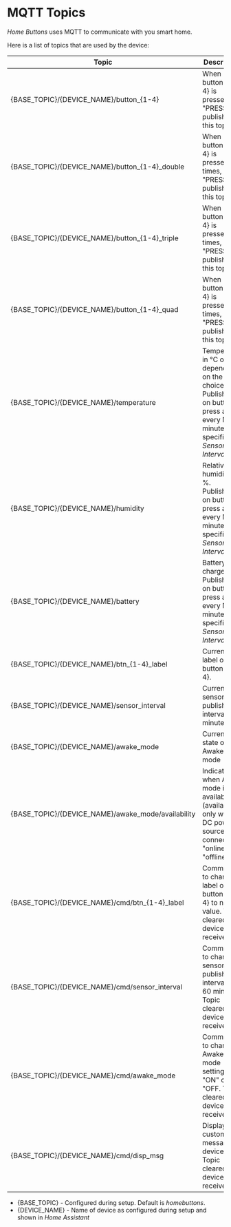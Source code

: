# MQTT Topics

*Home Buttons* uses MQTT to communicate with you smart home.

Here is a list of topics that are used by the device:

Topic | Description | Retained
------| ----------- | --------
{BASE_TOPIC}/{DEVICE_NAME}/button_{1-4} | When button {1-4} is pressed, "PRESS is published to this topic. | No
{BASE_TOPIC}/{DEVICE_NAME}/button_{1-4}_double | When button {1-4} is pressed 2 times, "PRESS is published to this topic. | No
{BASE_TOPIC}/{DEVICE_NAME}/button_{1-4}_triple | When button {1-4} is pressed 3 times, "PRESS is published to this topic. | No
{BASE_TOPIC}/{DEVICE_NAME}/button_{1-4}_quad | When button {1-4} is pressed 4 times, "PRESS is published to this topic. | No
{BASE_TOPIC}/{DEVICE_NAME}/temperature | Temperature in °C or °F, depending on the setup choice. Published on button press and every N minutes, specified by *Sensor Interval*. | No
{BASE_TOPIC}/{DEVICE_NAME}/humidity | Relative humidity in %. Published on button press and  every  N minutes, specified by *Sensor Interval*. | No
{BASE_TOPIC}/{DEVICE_NAME}/battery | Battery charge in %. Published on button press and  every  N minutes, specified by *Sensor Interval*. | No
{BASE_TOPIC}/{DEVICE_NAME}/btn_{1-4}_label | Current label of button {1-4}.| Yes
{BASE_TOPIC}/{DEVICE_NAME}/sensor_interval | Current sensor publish interval in minutes. | Yes
{BASE_TOPIC}/{DEVICE_NAME}/awake_mode | Current state of Awake mode | Yes
{BASE_TOPIC}/{DEVICE_NAME}/awake_mode/availability | Indicates when Awake mode is available (available only when DC power source is connected). "online" or "offline" | Yes
{BASE_TOPIC}/{DEVICE_NAME}/cmd/btn_{1-4}_label | Command to change label of button {1-4} to new value. Topic cleared by device when received. | Yes
{BASE_TOPIC}/{DEVICE_NAME}/cmd/sensor_interval | Command to change sensor publish interval. 5 - 60 minutes. Topic cleared by device when received. | Yes
{BASE_TOPIC}/{DEVICE_NAME}/cmd/awake_mode | Command to change Awake mode setting. "ON" or "OFF. Topic cleared by device when received. | Yes
{BASE_TOPIC}/{DEVICE_NAME}/cmd/disp_msg | Display a custom message on device. Topic cleared by device when received. | Yes

- {BASE_TOPIC} - Configured during setup. Default is *homebuttons*.
- {DEVICE_NAME} - Name of device as configured during setup and shown in *Home Assistant*